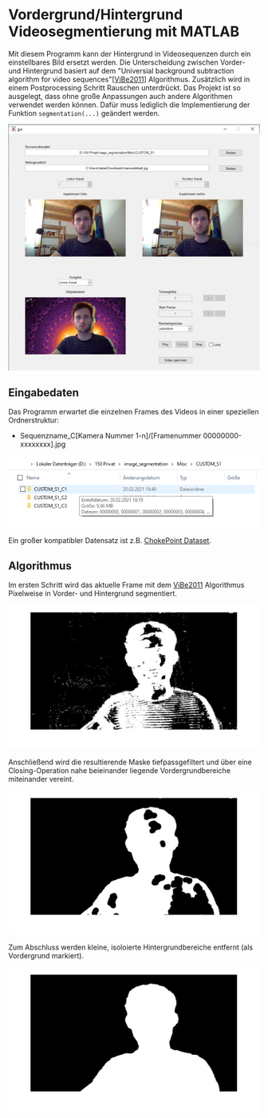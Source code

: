 # Vordergrund/Hintergrund Videosegmentierung mit MATLAB

Mit diesem Programm kann der Hintergrund in Videosequenzen durch ein einstellbares Bild ersetzt werden.
Die Unterscheidung zwischen Vorder- und Hintergrund basiert auf dem "Universial background subtraction algorithm for video sequences"\[[ViBe2011](https://www.researchgate.net/publication/224206851_ViBe_A_Universal_Background_Subtraction_Algorithm_for_Video_Sequences)\] Algorithmus. Zusätzlich wird in einem Postprocessing Schritt Rauschen unterdrückt.
Das Projekt ist so ausgelegt, dass ohne große Anpassungen auch andere Algorithmen verwendet werden können. Dafür muss lediglich die Implementierung der Funktion `segmentation(...)` geändert werden.

![GUI](cover.png)

## Eingabedaten

Das Programm erwartet die einzelnen Frames des Videos in einer speziellen Ordnerstruktur:
- Sequenzname_C\[Kamera Nummer 1-n\]/\[Framenummer 00000000-xxxxxxxx\].jpg

![Ordnerstruktur](folder-structure.png)

Ein großer kompatibler Datensatz ist z.B. [ChokePoint Dataset](http://arma.sourceforge.net/chokepoint/).

## Algorithmus

Im ersten Schritt wird das aktuelle Frame mit dem [ViBe2011](https://www.researchgate.net/publication/224206851_ViBe_A_Universal_Background_Subtraction_Algorithm_for_Video_Sequences) Algorithmus Pixelweise in Vorder- und Hintergrund segmentiert.

![ViBe](mask-after-vibe.png)

Anschließend wird die resultierende Maske tiefpassgefiltert und über eine Closing-Operation nahe beieinander liegende Vordergrundbereiche miteinander vereint.

![Postprocessing Schritt 1](mask-during-postprocessing.png)

Zum Abschluss werden kleine, isoloierte Hintergrundbereiche entfernt (als Vordergrund markiert).

![Postprocessing Schritt 2](mask-after-postprocessing.png)